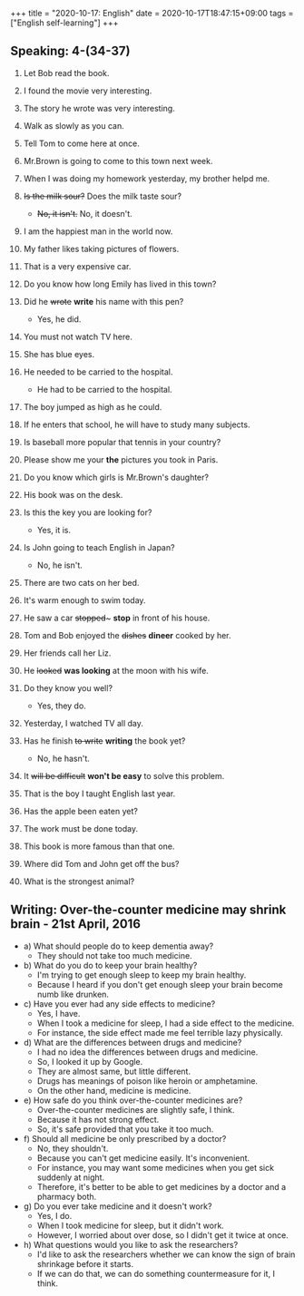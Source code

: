 +++
title =  "2020-10-17: English"
date = 2020-10-17T18:47:15+09:00
tags = ["English self-learning"]
+++

## Speaking: 4-(34-37)

1. Let Bob read the book.
2. I found the movie very interesting.
3. The story he wrote was very interesting.
4. Walk as slowly as you can.
5. Tell Tom to come here at once.
6. Mr.Brown is going to come to this town next week.
7. When I was doing my homework yesterday, my brother helpd me.
8. ~~Is the milk sour?~~ Does the milk taste sour?
    - ~~No, it isn't.~~ No, it doesn't.
9. I am the happiest man in the world now.
10. My father likes taking pictures of flowers.

1. That is a very expensive car.
2. Do you know how long Emily has lived in this town?
3. Did he ~~wrote~~ **write** his name with this pen?
    - Yes, he did.
4. You must not watch TV here.
5. She has blue eyes.
6. He needed to be carried to the hospital.
    - He had to be carried to the hospital.
7. The boy jumped as high as he could.
8. If he enters that school, he will have to study many subjects.
9. Is baseball more popular that tennis in your country?
10. Please show me your **the** pictures you took in Paris.

1. Do you know which girls is Mr.Brown's daughter?
2. His book was on the desk.
3. Is this the key you are looking for?
    - Yes, it is.
4. Is John going to teach English in Japan?
    - No, he isn't.
5. There are two cats on her bed.
6. It's warm enough to swim today.
7. He saw a car ~~stopped~~~ **stop** in front of his house.
8. Tom and Bob enjoyed the ~~dishes~~ **dineer** cooked by her.
9. Her friends call her Liz.
10. He ~~looked~~ **was looking** at the moon with his wife.

1. Do they know you well?
    - Yes, they do.
2. Yesterday, I watched TV all day.
3. Has he finish ~~to write~~ **writing** the book yet?
    - No, he hasn't.
4. It ~~will be difficult~~ **won't be easy** to solve this problem.
5. That is the boy I taught English last year.
6. Has the apple been eaten yet?
7. The work must be done today.
8. This book is more famous than that one.
9. Where did Tom and John get off the bus?
10. What is the strongest animal?

## Writing: Over-the-counter medicine may shrink brain - 21st April, 2016

* a) What should people do to keep dementia away?
    - They should not take too much medicine.
* b) What do you do to keep your brain healthy?
    - I'm trying to get enough sleep to keep my brain healthy.
    - Because I heard if you don't get enough sleep your brain become numb like drunken.
* c) Have you ever had any side effects to medicine?
    - Yes, I have.
    - When I took a medicine for sleep, I had a side effect to the medicine.
    - For instance, the side effect made me feel terrible lazy physically.
* d) What are the differences between drugs and medicine?
    - I had no idea the differences between drugs and medicine.
    - So, I looked it up by Google.
    - They are almost same, but little different.
    - Drugs has meanings of poison like heroin or amphetamine.
    - On the other hand, medicine is medicine.
* e) How safe do you think over-the-counter medicines are?
    - Over-the-counter medicines are slightly safe, I think.
    - Because it has not strong effect.
    - So, it's safe provided that you take it too much.
* f) Should all medicine be only prescribed by a doctor?
    - No, they shouldn't. 
    - Because you can't get medicine easily. It's inconvenient.
    - For instance, you may want some medicines when you get sick suddenly at night.
    - Therefore, it's better to be able to get medicines by a doctor and a pharmacy both.
* g) Do you ever take medicine and it doesn't work?
    - Yes, I do.
    - When I took medicine for sleep, but it didn't work.
    - However, I worried about over dose, so I didn't get it twice at once.
* h) What questions would you like to ask the researchers?
    - I'd like to ask the researchers whether we can know the sign of brain shrinkage before it starts.
    - If we can do that, we can do something countermeasure for it, I think.

